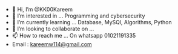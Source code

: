 - 👋 Hi, I’m @KK00Kareem
- 👀 I’m interested in ... Programming and cybersecurity
- 🌱 I’m currently learning ... Database, MySQl, Algorithms, Python
- 💞️ I’m looking to collaborate on ...
- 📫 How to reach me ... On whatsapp 01021191335
- Email : kareemw114@gmail.com

<!---
KK00Kareem/KK00Kareem is a ✨ special ✨ repository because its `README.md` (this file) appears on your GitHub profile.
You can click the Preview link to take a look at your changes.
--->
